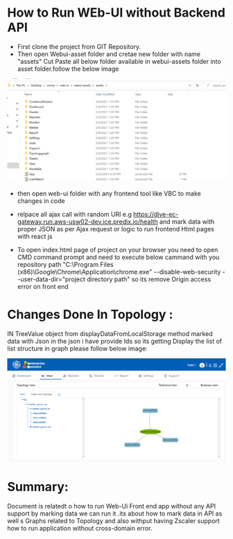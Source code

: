
# How to Run WEb-UI without Backend API
* First clone the project from GIT Repository.
* Then open Webui-asset folder and cretae new folder with name  "assets" Cut Paste all below folder available in webui-assets folder into asset folder.follow the below image

 ![ViewTree list](/docs/KT_Document_screenshots/asset%20Directory.png?raw=true "ViewTree list")
 
* then open web-ui folder with any frontend tool like VBC to make changes in code
* relpace all ajax call with random URl e.g https://dive-ec-gateway.run.aws-usw02-dev.ice.predix.io/health
  and mark data with proper JSON as per Ajax request or logic to run frontend Html pages with react js
  
* To open index.html page of project on your browser you need to open CMD command prompt  and need to execute below cammand with you repository path 
 "C:\Program Files (x86)\Google\Chrome\Application\chrome.exe" --disable-web-security --user-data-dir="project directory path" so its remove Origin access error on front end



# Changes Done In Topology :
IN TreeValue object from displayDataFromLocalStorage method marked data with Json in the json i have provide Ids 
so its getting Display the list of list structure in graph please follow below image:

![ViewTree list](/docs/Ec%20Screenshot/View/ViewTreelist.png?raw=true "ViewTree list")

# Summary:
Document is relatedt o how to run Web-Ui Front end app without any API support by marking data we can run it .its about how to mark data in API as well s Graphs related to Topology and also withput having Zscaler support how to run application without cross-domain error.

